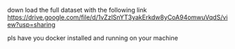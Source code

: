 down load the full dataset with the following link
https://drive.google.com/file/d/1vZzlSnYT3yakErkdw8yCoA94omwuVqdS/view?usp=sharing

pls have you docker installed and running on your machine